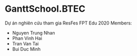# GanttSchool.BTEC
Dự án nghiên cứu tham gia ResFes FPT Edu 2020 
Members: 
- Nguyen Trung Nhan
- Phan Vinh Hai
- Tran Van Tai
- Bui Duc Minh
